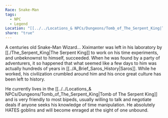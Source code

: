 ```yaml
---
Race: Snake-Man
tags:
  - NPC
  - Legend
Location: "[[../../Locations_& NPCs/Dungeons/Tomb_of_The_Serpent_King|Tomb of The Serpent King]]"
share: "true"
---
```


A centuries old Snake-Man Wizard... Xiximanter was left in his laboratory by [[./The_Serpent_King|The Serpent King]] to work on his time experiments, and unbeknownst to himself, succeeded. When he was found by a party of adventurers, it so happened that what seemed like a few days to him was actually hundreds of years in [[../A_Brief_Saros_History|Saros]]. While he worked, his civilization crumbled around him and his once great culture has been left to history.

He currently lives in the [[../../Locations_& NPCs/Dungeons/Tomb_of_The_Serpent_King|Tomb of The Serpent King]] and is very friendly to most bipeds, usually willing to talk and negotiate deals if anyone seeks his knowledge of time manipulation. He absolutely HATES goblins and will become enraged at the sight of one unbound.